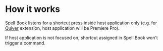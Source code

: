 # How it works

Spell Book listens for a shortcut press inside host application only (e.g. for [Quiver](../quiver.md) extension, host application will be Premiere Pro).

If host application is not focused on, shortcut assigned in Spell Book won't trigger a command.
